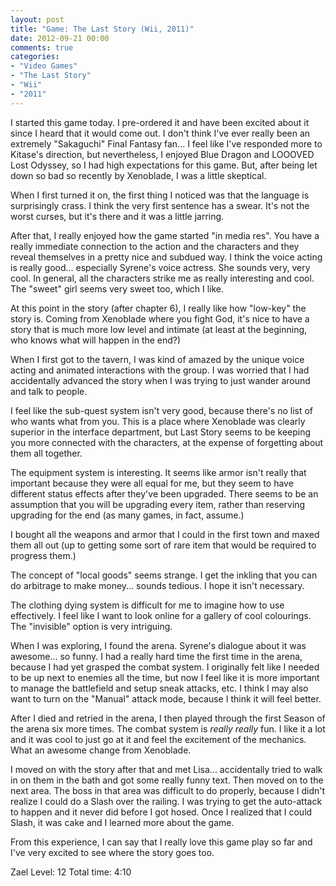 ```yaml
---
layout: post
title: "Game: The Last Story (Wii, 2011)"
date: 2012-09-21 00:00
comments: true
categories:
- "Video Games"
- "The Last Story"
- "Wii"
- "2011"
---
```


I started this game today. I pre-ordered it and have been excited
about it since I heard that it would come out. I don't think I've
ever really been an extremely "Sakaguchi" Final Fantasy fan... I
feel like I've responded more to Kitase's direction, but
nevertheless, I enjoyed Blue Dragon and LOOOVED Lost Odyssey, so
I had high expectations for this game. But, after being let down
so bad so recently by Xenoblade, I was a little skeptical.

When I first turned it on, the first thing I noticed was that the
language is surprisingly crass. I think the very first sentence
has a swear. It's not the worst curses, but it's there and it was
a little jarring.

After that, I really enjoyed how the game started "in media
res". You have a really immediate connection to the action and the
characters and they reveal themselves in a pretty nice and subdued
way. I think the voice acting is really good... especially
Syrene's voice actress. She sounds very, very cool. In general,
all the characters strike me as really interesting and cool. The
"sweet" girl seems very sweet too, which I like.

At this point in the story (after chapter 6), I really like how
"low-key" the story is. Coming from Xenoblade where you fight
God, it's nice to have a story that is much more low level and
intimate (at least at the beginning, who knows what will happen
in the end?)

When I first got to the tavern, I was kind of amazed by the unique
voice acting and animated interactions with the group. I was
worried that I had accidentally advanced the story when I was
trying to just wander around and talk to people.

I feel like the sub-quest system isn't very good, because there's
no list of who wants what from you. This is a place where
Xenoblade was clearly superior in the interface department, but
Last Story seems to be keeping you more connected with the
characters, at the expense of forgetting about them all together.

The equipment system is interesting. It seems like armor isn't
really that important because they were all equal for me, but
they seem to have different status effects after they've been
upgraded. There seems to be an assumption that you will be
upgrading every item, rather than reserving upgrading for the end
(as many games, in fact, assume.)

I bought all the weapons and armor that I could in the first town
and maxed them all out (up to getting some sort of rare item that
would be required to progress them.)

The concept of "local goods" seems strange. I get the inkling
that you can do arbitrage to make money... sounds tedious. I hope
it isn't necessary.

The clothing dying system is difficult for me to imagine how to
use effectively. I feel like I want to look online for a gallery
of cool colourings. The "invisible" option is very intriguing.

When I was exploring, I found the arena. Syrene's dialogue about
it was awesome... so funny. I had a really hard time the first
time in the arena, because I had yet grasped the combat system. I
originally felt like I needed to be up next to enemies all the
time, but now I feel like it is more important to manage the
battlefield and setup sneak attacks, etc. I think I may also want
to turn on the "Manual" attack mode, because I think it will feel
better.

After I died and retried in the arena, I then played through the
first Season of the arena six more times. The combat system
is *really* *really* fun. I like it a lot and it was cool to just
go at it and feel the excitement of the mechanics. What an
awesome change from Xenoblade.

I moved on with the story after that and met Lisa... accidentally
tried to walk in on them in the bath and got some really funny
text. Then moved on to the next area. The boss in that area was
difficult to do properly, because I didn't realize I could do a
Slash over the railing. I was trying to get the auto-attack to
happen and it never did before I got hosed. Once I realized that
I could Slash, it was cake and I learned more about the game.

From this experience, I can say that I really love this game play
so far and I've very excited to see where the story goes too.

Zael Level: 12
Total time: 4:10
